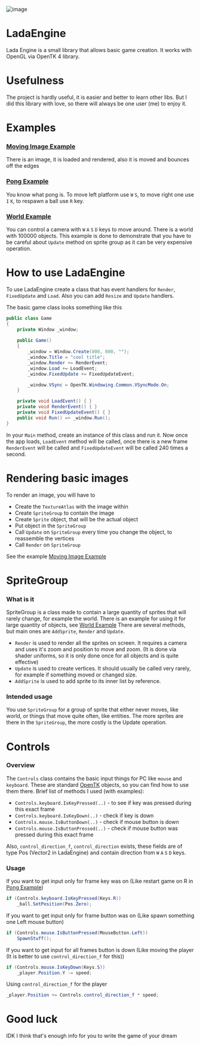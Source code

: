 ![image](https://media.discordapp.net/attachments/952637214574141540/994476470036611122/IMG20220501143811_01.jpg?width=507&height=676)

# LadaEngine
Lada Engine is a small library that allows basic game creation.
It works with OpenGL via OpenTK 4 library.

# Usefulness
The project is hardly useful, it is easier and better to learn other libs. But I did this library with love, so there will always be one user (me) to enjoy it.

# Examples
### [Moving Image Example](https://github.com/arthur100500/LadaEngine/tree/main/examples/MovingImage)
There is an image, it is loaded and rendered, also it is moved and bounces off the edges

### [Pong Example](https://github.com/arthur100500/LadaEngine/tree/main/examples/Pong)
You know what pong is. To move left platform use `W` `S`, to move right one use `I` `K`, to respawn a ball use `R` key.

### [World Example](https://github.com/arthur100500/LadaEngine/tree/main/examples/MovingCamera)
You can control a camera with `W` `A` `S` `D` keys to move around. There is a world with 100000 objects.
This example is done to demonstrate that you have to be careful about `Update` method on sprite group as it can be very expensive operation.

# How to use LadaEngine
To use LadaEngine create a class that has event handlers for `Render`, `FixedUpdate` and `Load`.  Also you can add `Resize` and `Update` handlers.

The basic game class looks something like this
```csharp
public class Game
{
    private Window _window;
    
    public Game()
    {
        _window = Window.Create(800, 800, "");
        _window.Title = "cool title";
        _window.Render += RenderEvent;
        _window.Load += LoadEvent;
        _window.FixedUpdate += FixedUpdateEvent;

        _window.VSync = OpenTK.Windowing.Common.VSyncMode.On;
    }

    private void LoadEvent() { }
    private void RenderEvent() { }
    private void FixedUpdateEvent() { }
    public void Run() => _window.Run();
}
```

In your `Main` method, create an instance of this class and run it.
Now once the app loads, `LoadEvent` method will be called, once there is a new frame `RenderEvent` will be called and `FixedUpdateEvent` will be called 240 times a second.

# Rendering basic images
To render an image, you will have to
- Create the `TextureAtlas` with the image within
- Create `SpriteGroup` to contain the image
- Create `Sprite` object, that will be the actual object
- Put object in the `SpriteGroup`
- Call `Update` on `SpriteGroup` every time you change the object, to reassemble the vertices
- Call `Render` on `SpriteGroup`

See the example [Moving Image Example](https://github.com/arthur100500/LadaEngine/tree/main/examples/MovingImage)

# SpriteGroup
### What is it
SpriteGroup is a class made to contain a large quantity of sprites that will rarely change, for example the world.
There is an example for using it for large quantity of objects, see [World Example](https://github.com/arthur100500/LadaEngine/tree/main/examples/MovingCamera)
There are several methods, but main ones are `AddSprite`, `Render` and `Update`.
- `Render` is used to render all the sprites on screen. It requires a camera and uses it's zoom and position to move and zoom. (It is done via shader uniforms, so it is only done once for all objects and is quite effective)
- `Update` is used to create vertices. It should usually be called very rarely, for example if something moved or changed size. 
- `AddSprite` is used to add sprite to its inner list by reference.

### Intended usage
You use `SpriteGroup` for a group of sprite that either never moves, like world, or things that move quite often, like entities. The more sprites are there in the `SpriteGroup`, the more costly is the Update operation.

# Controls
### Overview
The `Controls` class contains the basic input things for PC like `mouse` and `keyboard`. These are standard [OpenTK](https://opentk.net/) objects, so you can find how to use them there.
Brief list of methods I used (with examples):
- `Controls.keyboard.IsKeyPressed(..)` - to see if key was pressed during this exact frame
- `Controls.keyboard.IsKeyDown(..)` - check if key is down
- `Controls.mouse.IsButtonDown(..)` - check if mouse button is down
- `Controls.mouse.IsButtonPressed(..)` - check if mouse button was pressed during this exact frame

Also, `control_direction_f`, `control_direction` exists, these fields are of type Pos (Vector2 in LadaEngine) and contain direction from `W` `A` `S` `D` keys.

### Usage
If you want to get input only for frame key was on (Like restart game on R in [Pong Example](https://github.com/arthur100500/LadaEngine/tree/main/examples/Pong))
```csharp
if (Controls.keyboard.IsKeyPressed(Keys.R))
    _ball.SetPosition(Pos.Zero);
```
If you want to get input only for frame button was on (Like spawn something one Left mouse button)
```csharp
if (Controls.mouse.IsButtonPressed(MouseButton.Left))
    SpawnStuff();
```
If you want to get input for all frames button is down (Like moving the player (It is better to use `control_direction_f` for this))
```csharp
if (Controls.mouse.IsKeyDown(Keys.S))
    _player.Position.Y -= speed;
```
Using `control_direction_f` for the player
```csharp
_player.Position += Controls.control_direction_f * speed;
```

# Good luck
IDK I think that's enough info for you to write the game of your dream
